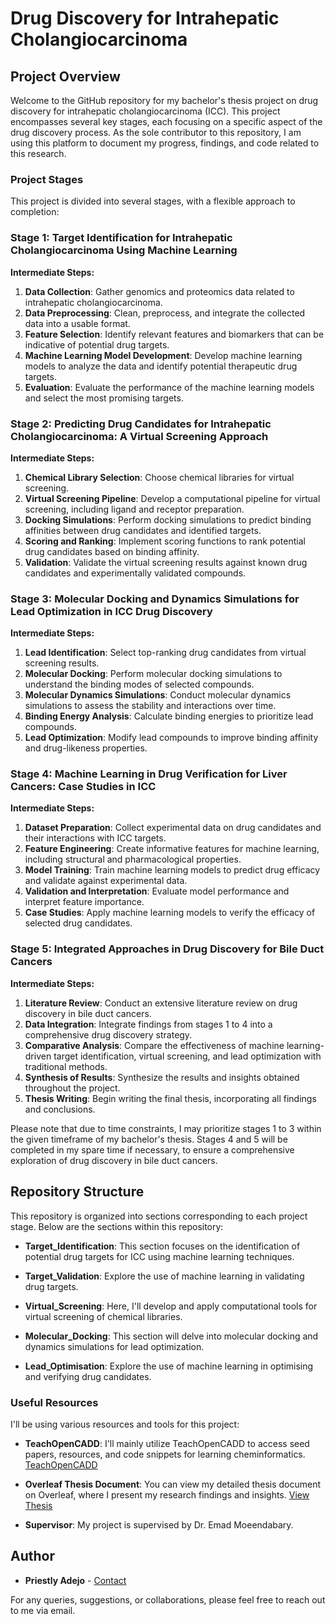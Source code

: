 # Drug Discovery for Intrahepatic Cholangiocarcinoma

## Project Overview
Welcome to the GitHub repository for my bachelor's thesis project on drug discovery for intrahepatic cholangiocarcinoma (ICC). This project encompasses several key stages, each focusing on a specific aspect of the drug discovery process. As the sole contributor to this repository, I am using this platform to document my progress, findings, and code related to this research.

### Project Stages
This project is divided into several stages, with a flexible approach to completion:

### Stage 1: Target Identification for Intrahepatic Cholangiocarcinoma Using Machine Learning

**Intermediate Steps:**
1. **Data Collection**: Gather genomics and proteomics data related to intrahepatic cholangiocarcinoma.
2. **Data Preprocessing**: Clean, preprocess, and integrate the collected data into a usable format.
3. **Feature Selection**: Identify relevant features and biomarkers that can be indicative of potential drug targets.
4. **Machine Learning Model Development**: Develop machine learning models to analyze the data and identify potential therapeutic drug targets.
5. **Evaluation**: Evaluate the performance of the machine learning models and select the most promising targets.

### Stage 2: Predicting Drug Candidates for Intrahepatic Cholangiocarcinoma: A Virtual Screening Approach

**Intermediate Steps:**
1. **Chemical Library Selection**: Choose chemical libraries for virtual screening.
2. **Virtual Screening Pipeline**: Develop a computational pipeline for virtual screening, including ligand and receptor preparation.
3. **Docking Simulations**: Perform docking simulations to predict binding affinities between drug candidates and identified targets.
4. **Scoring and Ranking**: Implement scoring functions to rank potential drug candidates based on binding affinity.
5. **Validation**: Validate the virtual screening results against known drug candidates and experimentally validated compounds.

### Stage 3: Molecular Docking and Dynamics Simulations for Lead Optimization in ICC Drug Discovery

**Intermediate Steps:**
1. **Lead Identification**: Select top-ranking drug candidates from virtual screening results.
2. **Molecular Docking**: Perform molecular docking simulations to understand the binding modes of selected compounds.
3. **Molecular Dynamics Simulations**: Conduct molecular dynamics simulations to assess the stability and interactions over time.
4. **Binding Energy Analysis**: Calculate binding energies to prioritize lead compounds.
5. **Lead Optimization**: Modify lead compounds to improve binding affinity and drug-likeness properties.

### Stage 4: Machine Learning in Drug Verification for Liver Cancers: Case Studies in ICC

**Intermediate Steps:**
1. **Dataset Preparation**: Collect experimental data on drug candidates and their interactions with ICC targets.
2. **Feature Engineering**: Create informative features for machine learning, including structural and pharmacological properties.
3. **Model Training**: Train machine learning models to predict drug efficacy and validate against experimental data.
4. **Validation and Interpretation**: Evaluate model performance and interpret feature importance.
5. **Case Studies**: Apply machine learning models to verify the efficacy of selected drug candidates.

### Stage 5: Integrated Approaches in Drug Discovery for Bile Duct Cancers

**Intermediate Steps:**
1. **Literature Review**: Conduct an extensive literature review on drug discovery in bile duct cancers.
2. **Data Integration**: Integrate findings from stages 1 to 4 into a comprehensive drug discovery strategy.
3. **Comparative Analysis**: Compare the effectiveness of machine learning-driven target identification, virtual screening, and lead optimization with traditional methods.
4. **Synthesis of Results**: Synthesize the results and insights obtained throughout the project.
5. **Thesis Writing**: Begin writing the final thesis, incorporating all findings and conclusions.

Please note that due to time constraints, I may prioritize stages 1 to 3 within the given timeframe of my bachelor's thesis. Stages 4 and 5 will be completed in my spare time if necessary, to ensure a comprehensive exploration of drug discovery in bile duct cancers.

## Repository Structure
This repository is organized into sections corresponding to each project stage. Below are the sections within this repository:

- **Target_Identification**: This section focuses on the identification of potential drug targets for ICC using machine learning techniques.

- **Target_Validation**: Explore the use of machine learning in validating drug targets.

- **Virtual_Screening**: Here, I'll develop and apply computational tools for virtual screening of chemical libraries.

- **Molecular_Docking**: This section will delve into molecular docking and dynamics simulations for lead optimization.

- **Lead_Optimisation**: Explore the use of machine learning in optimising and verifying drug candidates.

### Useful Resources
I'll be using various resources and tools for this project:

- **TeachOpenCADD**: I'll mainly utilize TeachOpenCADD to access seed papers, resources, and code snippets for learning cheminformatics. [TeachOpenCADD](https://www.teachopencadd.org/)

- **Overleaf Thesis Document**: You can view my detailed thesis document on Overleaf, where I present my research findings and insights. [View Thesis](https://www.overleaf.com/read/jptmqsbtrvjg#fc7d20)

- **Supervisor**: My project is supervised by Dr. Emad Moeendabary.

## Author
- **Priestly Adejo** - [Contact](mailto:zcemdej@ucl.ac.uk)

For any queries, suggestions, or collaborations, please feel free to reach out to me via email.

